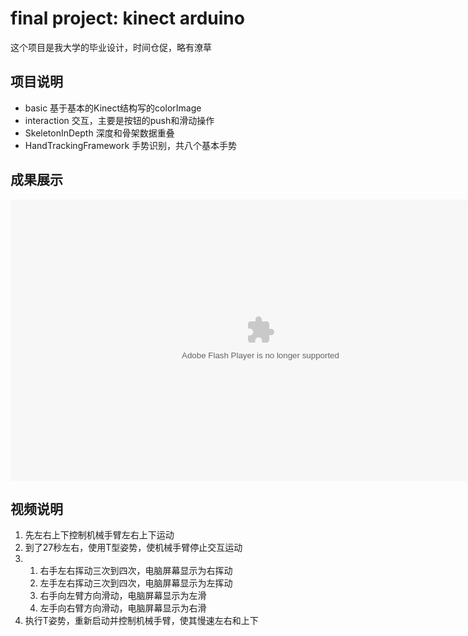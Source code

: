 # final project: kinect arduino

这个项目是我大学的毕业设计，时间仓促，略有潦草

## 项目说明

- basic 基于基本的Kinect结构写的colorImage
- interaction 交互，主要是按钮的push和滑动操作
- SkeletonInDepth 深度和骨架数据重叠
- HandTrackingFramework 手势识别，共八个基本手势

## 成果展示
<object classid="clsid:D27CDB6E-AE6D-11cf-96B8-444553540000"
    codebase="http://download.macromedia.com/pub/shockwave/cabs/flash/swflash.cab#version=6,0,29,0"
    height="20" width="20"> 
<param name="movie" value="http://raw.github.com/yantze/pt_black/master/doc/vcastr22.swf?vcastr_file=http://raw.github.com/yantze/pt_black/master/doc/2466.flv"> 
<param name="quality" value="high"> 
<param name="allowFullScreen" value="true" /> 
<embed src="http://raw.github.com/yantze/pt_black/master/doc/vcastr22.swf?vcastr_file=http://raw.github.com/yantze/pt_black/master/doc/2466.flv"
    pluginspage="http://www.macromedia.com/go/getflashplayer"
    type="application/x-shockwave-flash"
    quality="high" width="800" height="450"> 
</embed> 
</object>

## 视频说明
1. 先左右上下控制机械手臂左右上下运动
2. 到了27秒左右，使用T型姿势，使机械手臂停止交互运动
3. 
    1. 右手左右挥动三次到四次，电脑屏幕显示为右挥动
    2. 左手左右挥动三次到四次，电脑屏幕显示为左挥动
    3. 右手向左臂方向滑动，电脑屏幕显示为左滑
    4. 左手向右臂方向滑动，电脑屏幕显示为右滑
4. 执行T姿势，重新启动并控制机械手臂，使其慢速左右和上下


